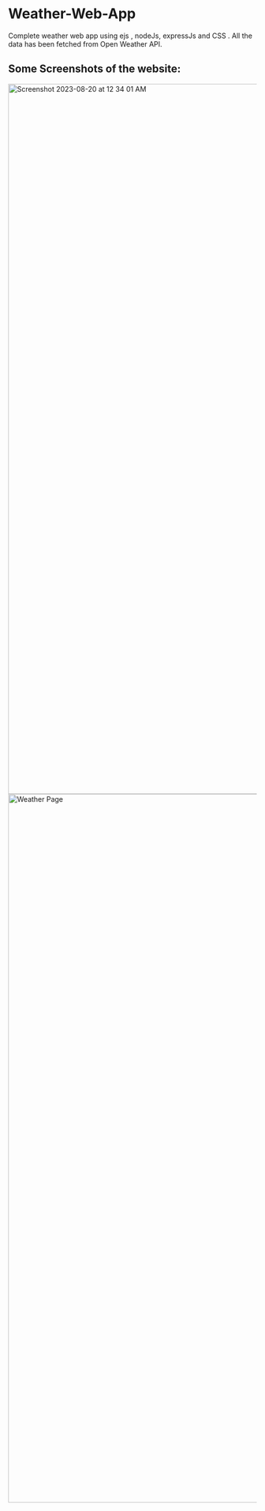 # Weather-Web-App
Complete weather web app using ejs , nodeJs, expressJs and CSS . All the data has been fetched from Open Weather API.
## Some Screenshots of the website:

<img width="1437" alt="Screenshot 2023-08-20 at 12 34 01 AM" src="https://github.com/HSG15/WeatherWebApp/assets/97149893/f2ba78b1-8f5d-42ad-bab9-34f5bda9db34">

<img width="1434" alt="Weather Page" src="https://github.com/HSG15/WeatherWebApp/assets/97149893/6071028a-3a18-45de-8471-266d285f9628">

